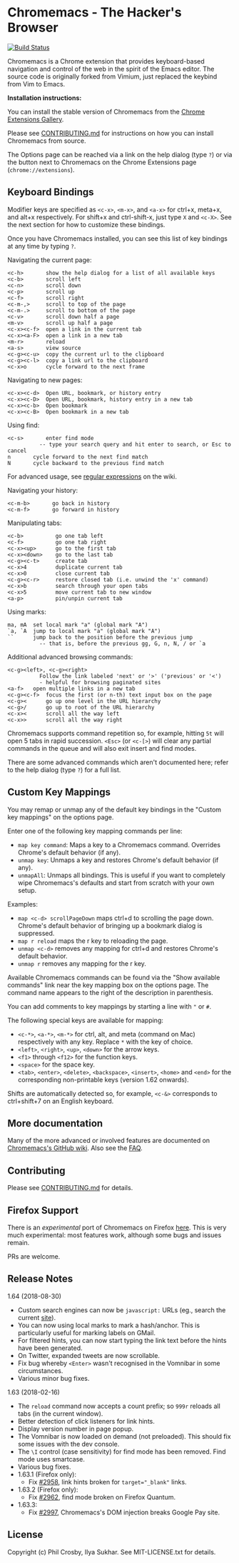 Chromemacs - The Hacker's Browser
=============================

[![Build Status](https://travis-ci.org/philc/Chromemacs.svg?branch=master)](https://travis-ci.org/philc/Chromemacs)

Chromemacs is a Chrome extension that provides keyboard-based navigation and control of the web in the spirit of
the Emacs editor. The source code is originally forked from Vimium, just replaced the keybind from Vim to Emacs.

__Installation instructions:__

You can install the stable version of Chromemacs from the
[Chrome Extensions Gallery](https://chrome.google.com/extensions/detail/dbepggeogbaibhgnhhndojpepiihcmeb).

Please see
[CONTRIBUTING.md](CONTRIBUTING.md#installing-from-source)
for instructions on how you can install Chromemacs from source.

The Options page can be reached via a link on the help dialog (type `?`) or via the button next to Chromemacs on
the Chrome Extensions page (`chrome://extensions`).

Keyboard Bindings
-----------------

Modifier keys are specified as `<c-x>`, `<m-x>`, and `<a-x>` for ctrl+x, meta+x, and alt+x
respectively. For shift+x and ctrl-shift-x, just type `X` and `<c-X>`. See the next section for how to customize these bindings.

Once you have Chromemacs installed, you can see this list of key bindings at any time by typing `?`.

Navigating the current page:

    <c-h>       show the help dialog for a list of all available keys
    <c-b>       scroll left
    <c-n>       scroll down
    <c-p>       scroll up
    <c-f>       scroll right
    <c-m-,>     scroll to top of the page
    <c-m-.>     scroll to bottom of the page
    <c-v>       scroll down half a page
    <m-v>       scroll up half a page
    <c-x><c-f>  open a link in the current tab
    <c-x><a-F>  open a link in a new tab
    <m-r>       reload
    <a-s>       view source
    <c-g><c-u>  copy the current url to the clipboard
    <c-g><c-l>  copy a link url to the clipboard
    <c-x>o      cycle forward to the next frame

Navigating to new pages:

    <c-x><c-d>  Open URL, bookmark, or history entry
    <c-x><c-D>  Open URL, bookmark, history entry in a new tab
    <c-x><c-b>  Open bookmark
    <c-x><c-B>  Open bookmark in a new tab

Using find:

    <c-s>       enter find mode
              -- type your search query and hit enter to search, or Esc to cancel
    n       cycle forward to the next find match
    N       cycle backward to the previous find match

For advanced usage, see [regular expressions](https://github.com/philc/Chromemacs/wiki/Find-Mode) on the wiki.

Navigating your history:

    <c-m-b>       go back in history
    <c-m-f>       go forward in history

Manipulating tabs:

    <c-b>          go one tab left
    <c-f>          go one tab right
    <c-x><up>      go to the first tab
    <c-x><down>    go to the last tab
    <c-g><c-t>     create tab
    <c-x>4         duplicate current tab
    <c-x>0         close current tab
    <c-g><c-r>     restore closed tab (i.e. unwind the 'x' command)
    <c-x>b         search through your open tabs
    <c-x>5         move current tab to new window
    <a-p>          pin/unpin current tab

Using marks:

    ma, mA  set local mark "a" (global mark "A")
    `a, `A  jump to local mark "a" (global mark "A")
    ``      jump back to the position before the previous jump
              -- that is, before the previous gg, G, n, N, / or `a

Additional advanced browsing commands:

    <c-g><left>, <c-g><right>  
              Follow the link labeled 'next' or '>' ('previous' or '<')
              - helpful for browsing paginated sites
    <a-f>   open multiple links in a new tab
    <c-g><c-f>  focus the first (or n-th) text input box on the page
    <c-g><      go up one level in the URL hierarchy
    <c-g>/      go up to root of the URL hierarchy
    <c-x><      scroll all the way left
    <c-x>>      scroll all the way right

Chromemacs supports command repetition so, for example, hitting `5t` will open 5 tabs in rapid succession. `<Esc>` (or
`<c-[>`) will clear any partial commands in the queue and will also exit insert and find modes.

There are some advanced commands which aren't documented here; refer to the help dialog (type `?`) for a full
list.

Custom Key Mappings
-------------------

You may remap or unmap any of the default key bindings in the "Custom key mappings" on the options page.

Enter one of the following key mapping commands per line:

- `map key command`: Maps a key to a Chromemacs command. Overrides Chrome's default behavior (if any).
- `unmap key`: Unmaps a key and restores Chrome's default behavior (if any).
- `unmapAll`: Unmaps all bindings. This is useful if you want to completely wipe Chromemacs's defaults and start
  from scratch with your own setup.

Examples:

- `map <c-d> scrollPageDown` maps ctrl+d to scrolling the page down. Chrome's default behavior of bringing up
  a bookmark dialog is suppressed.
- `map r reload` maps the r key to reloading the page.
- `unmap <c-d>` removes any mapping for ctrl+d and restores Chrome's default behavior.
- `unmap r` removes any mapping for the r key.

Available Chromemacs commands can be found via the "Show available commands" link
near the key mapping box on the options page. The command name appears to the
right of the description in parenthesis.

You can add comments to key mappings by starting a line with `"` or `#`.

The following special keys are available for mapping:

- `<c-*>`, `<a-*>`, `<m-*>` for ctrl, alt, and meta (command on Mac) respectively with any key. Replace `*`
  with the key of choice.
- `<left>`, `<right>`, `<up>`, `<down>` for the arrow keys.
- `<f1>` through `<f12>` for the function keys.
- `<space>` for the space key.
- `<tab>`, `<enter>`, `<delete>`, `<backspace>`, `<insert>`, `<home>` and `<end>` for the corresponding non-printable keys (version 1.62 onwards).

Shifts are automatically detected so, for example, `<c-&>` corresponds to ctrl+shift+7 on an English keyboard.

More documentation
------------------
Many of the more advanced or involved features are documented on
[Chromemacs's GitHub wiki](https://github.com/philc/Chromemacs/wiki). Also
see the [FAQ](https://github.com/philc/Chromemacs/wiki/FAQ).

Contributing
------------
Please see [CONTRIBUTING.md](CONTRIBUTING.md) for details.

Firefox Support
---------------

There is an *experimental* port of Chromemacs on Firefox [here](https://addons.mozilla.org/en-GB/firefox/addon/Chromemacs-ff/).
This is very much experimental: most features work, although some bugs and issues remain.

PRs are welcome.

Release Notes
-------------

1.64 (2018-08-30)


- Custom search engines can now be `javascript:` URLs (eg., search the current [site](https://github.com/philc/Chromemacs/issues/2956#issuecomment-366509915)).
- You can now using local marks to mark a hash/anchor.  This is particularly useful for marking labels on GMail.
- For filtered hints, you can now start typing the link text before the hints have been generated.
- On Twitter, expanded tweets are now scrollable.
- Fix bug whereby `<Enter>` wasn't recognised in the Vomnibar in some circumstances.
- Various minor bug fixes.

1.63 (2018-02-16)

- The `reload` command now accepts a count prefix; so `999r` reloads all tabs (in the current window).
- Better detection of click listeners for link hints.
- Display version number in page popup.
- The Vomnibar is now loaded on demand (not preloaded).  This should fix some issues with the dev console.
- The `\I` control (case sensitivity) for find mode has been removed.  Find mode uses smartcase.
- Various bug fixes.
- 1.63.1 (Firefox only):
    - Fix [#2958](https://github.com/philc/Chromemacs/issues/2958#issuecomment-366488659), link hints broken for `target="_blank"` links.
- 1.63.2 (Firefox only):
    - Fix [#2962](https://github.com/philc/Chromemacs/issues/2962), find mode broken on Firefox Quantum.
- 1.63.3:
    - Fix [#2997](https://github.com/philc/Chromemacs/issues/2997), Chromemacs's DOM injection breaks Google Pay site.


License
-------
Copyright (c) Phil Crosby, Ilya Sukhar. See MIT-LICENSE.txt for details.
